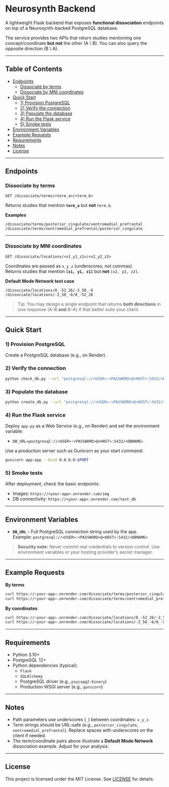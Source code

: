 # Neurosynth Backend

A lightweight Flask backend that exposes **functional dissociation** endpoints on top of a Neurosynth-backed PostgreSQL database.

The service provides two APIs that return studies mentioning one concept/coordinate **but not** the other (A \ B). You can also query the opposite direction (B \ A).

---

## Table of Contents

- [Endpoints](#endpoints)
  - [Dissociate by terms](#dissociate-by-terms)
  - [Dissociate by MNI coordinates](#dissociate-by-mni-coordinates)
- [Quick Start](#quick-start)
  - [1) Provision PostgreSQL](#1-provision-postgresql)
  - [2) Verify the connection](#2-verify-the-connection)
  - [3) Populate the database](#3-populate-the-database)
  - [4) Run the Flask service](#4-run-the-flask-service)
  - [5) Smoke tests](#5-smoke-tests)
- [Environment Variables](#environment-variables)
- [Example Requests](#example-requests)
- [Requirements](#requirements)
- [Notes](#notes)
- [License](#license)

---

## Endpoints

### Dissociate by terms

```
GET /dissociate/terms/<term_a>/<term_b>
```

Returns studies that mention **`term_a`** but **not** `term_b`.

**Examples**

```
/dissociate/terms/posterior_cingulate/ventromedial_prefrontal
/dissociate/terms/ventromedial_prefrontal/posterior_cingulate
```

---

### Dissociate by MNI coordinates

```
GET /dissociate/locations/<x1_y1_z1>/<x2_y2_z2>
```

Coordinates are passed as `x_y_z` (underscores, not commas).  
Returns studies that mention **`[x1, y1, z1]`** but **not** `[x2, y2, z2]`.

**Default Mode Network test case**

```
/dissociate/locations/0_-52_26/-2_50_-6
/dissociate/locations/-2_50_-6/0_-52_26
```

> Tip: You may design a single endpoint that returns **both directions** in one response (A–B **and** B–A) if that better suits your client.

---

## Quick Start

### 1) Provision PostgreSQL

Create a PostgreSQL database (e.g., on Render).

### 2) Verify the connection

```bash
python check_db.py --url "postgresql://<USER>:<PASSWORD>@<HOST>:5432/<DBNAME>"
```

### 3) Populate the database

```bash
python create_db.py --url "postgresql://<USER>:<PASSWORD>@<HOST>:5432/<DBNAME>"
```

### 4) Run the Flask service

Deploy `app.py` as a Web Service (e.g., on Render) and set the environment variable:

- `DB_URL=postgresql://<USER>:<PASSWORD>@<HOST>:5432/<DBNAME>`

Use a production server such as Gunicorn as your start command:

```bash
gunicorn app:app --bind 0.0.0.0:$PORT
```

### 5) Smoke tests

After deployment, check the basic endpoints:

- Images: `https://<your-app>.onrender.com/img`
- DB connectivity: `https://<your-app>.onrender.com/test_db`

---

## Environment Variables

- **`DB_URL`** – Full PostgreSQL connection string used by the app.  
  Example: `postgresql://<USER>:<PASSWORD>@<HOST>:5432/<DBNAME>`

> **Security note:** Never commit real credentials to version control. Use environment variables or your hosting provider’s secret manager.

---

## Example Requests

**By terms**

```bash
curl https://<your-app>.onrender.com/dissociate/terms/posterior_cingulate/ventromedial_prefrontal
curl https://<your-app>.onrender.com/dissociate/terms/ventromedial_prefrontal/posterior_cingulate
```

**By coordinates**

```bash
curl https://<your-app>.onrender.com/dissociate/locations/0_-52_26/-2_50_-6
curl https://<your-app>.onrender.com/dissociate/locations/-2_50_-6/0_-52_26
```

---

## Requirements

- Python 3.10+
- PostgreSQL 12+
- Python dependencies (typical):
  - `Flask`
  - `SQLAlchemy`
  - PostgreSQL driver (e.g., `psycopg2-binary`)
  - Production WSGI server (e.g., `gunicorn`)

---

## Notes

- Path parameters use underscores (`_`) between coordinates: `x_y_z`.
- Term strings should be URL-safe (e.g., `posterior_cingulate`, `ventromedial_prefrontal`). Replace spaces with underscores on the client if needed.
- The term/coordinate pairs above illustrate a **Default Mode Network** dissociation example. Adjust for your analysis.

---

## License

This project is licensed under the MIT License. See [LICENSE](LICENSE) for details.
